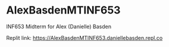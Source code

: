 # AlexBasdenMTINF653
INF653 Midterm for Alex (Danielle) Basden

Replit link:
https://AlexBasdenMTINF653.daniellebasden.repl.co
